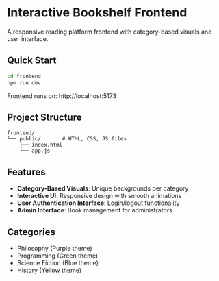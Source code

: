# Interactive Bookshelf Frontend

A responsive reading platform frontend with category-based visuals and user interface.

## Quick Start

```bash
cd frontend
npm run dev
```
Frontend runs on: http://localhost:5173

## Project Structure
```
frontend/
└── public/       # HTML, CSS, JS files
    ├── index.html
    └── app.js
```

## Features
- **Category-Based Visuals**: Unique backgrounds per category
- **Interactive UI**: Responsive design with smooth animations
- **User Authentication Interface**: Login/logout functionality
- **Admin Interface**: Book management for administrators

## Categories
- Philosophy (Purple theme)
- Programming (Green theme) 
- Science Fiction (Blue theme)
- History (Yellow theme)